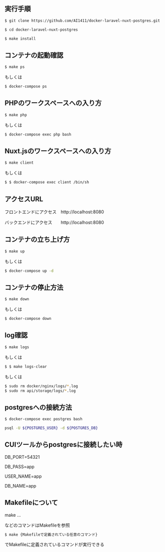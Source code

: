 ## 実行手順

```bash
$ git clone https://github.com/AI1411/docker-laravel-nuxt-postgres.git

$ cd docker-laravel-nuxt-postgres

$ make install
```

## コンテナの起動確認

```bash
$ make ps
```

もしくは

```bash
$ docker-compose ps
```

## PHPのワークスペースへの入り方

```bash
$ make php
```

もしくは

```bash
$ docker-compose exec php bash
```

## Nuxt.jsのワークスペースへの入り方

```bash
$ make client
```

もしくは

```bash
$ $ docker-compose exec client /bin/sh
```

## アクセスURL

フロントエンドにアクセス　http://localhost:8080 

バックエンドにアクセス　　http://localhost:8080

## コンテナの立ち上げ方

```bash
$ make up
```

もしくは

```bash
$ docker-compose up -d
```

## コンテナの停止方法

```bash
$ make down
```

もしくは

```bash
$ docker-compose down
```

## log確認

```bash
$ make logs
```

もしくは

```bash
$ $ make logs-clear
```

もしくは

```bash
$ sudo rm docker/nginx/logs/*.log
$ sudo rm api/storage/logs/*.log
```

## postgresへの接続方法

```bash
$ docker-compose exec postgres bash

psql -U ${POSTGRES_USER} -d ${POSTGRES_DB}
```

## CUIツールからpostgresに接続したい時

DB_PORT=54321

DB_PASS=app

USER_NAME=app

DB_NAME=app

## Makefileについて

make ...

などのコマンドはMakefileを参照

```bash
$ make {Makefileで定義されている任意のコマンド}
```

でMakefileに定義されているコマンドが実行できる
